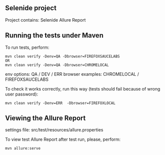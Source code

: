 ## Selenide project

Project contains:
Selenide
Allure Report


## Running the tests under Maven
To run tests, perform:

    mvn clean verify -Denv=QA -Dbrowser=FIREFOXSAUCELABS
    OR
    mvn clean verify -Denv=QA -Dbrowser=CHROMELOCAL

env options: QA / DEV / ERR
browser examples: CHROMELOCAL / FIREFOXSAUCELABS

To check it works correctly, run this way (tests should fail because of wrong user password):

    mvn clean verify -Denv=ERR  -Dbrowser=FIREFOXLOCAL


## Viewing the Allure Report
settings file: src/test/resources/allure.properties

To view test Allure Report after test run, please, perform: 

    mvn allure:serve
